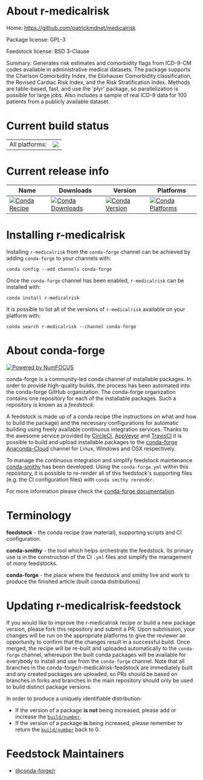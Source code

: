 About r-medicalrisk
===================

Home: https://github.com/patrickmdnet/medicalrisk

Package license: GPL-3

Feedstock license: BSD 3-Clause

Summary: Generates risk estimates and comorbidity flags from ICD-9-CM codes available in administrative medical datasets. The package supports the Charlson Comorbidity Index, the Elixhauser Comorbidity classification, the Revised Cardiac Risk Index, and the Risk Stratification Index.  Methods are table-based, fast, and use the 'plyr' package, so parallelization is possible for large jobs. Also includes a sample of real ICD-9 data for 100 patients from a publicly available dataset.



Current build status
====================


<table><tr><td>All platforms:</td>
    <td>
      <a href="https://dev.azure.com/conda-forge/feedstock-builds/_build/latest?definitionId=4232&branchName=master">
        <img src="https://dev.azure.com/conda-forge/feedstock-builds/_apis/build/status/r-medicalrisk-feedstock?branchName=master">
      </a>
    </td>
  </tr>
</table>

Current release info
====================

| Name | Downloads | Version | Platforms |
| --- | --- | --- | --- |
| [![Conda Recipe](https://img.shields.io/badge/recipe-r--medicalrisk-green.svg)](https://anaconda.org/conda-forge/r-medicalrisk) | [![Conda Downloads](https://img.shields.io/conda/dn/conda-forge/r-medicalrisk.svg)](https://anaconda.org/conda-forge/r-medicalrisk) | [![Conda Version](https://img.shields.io/conda/vn/conda-forge/r-medicalrisk.svg)](https://anaconda.org/conda-forge/r-medicalrisk) | [![Conda Platforms](https://img.shields.io/conda/pn/conda-forge/r-medicalrisk.svg)](https://anaconda.org/conda-forge/r-medicalrisk) |

Installing r-medicalrisk
========================

Installing `r-medicalrisk` from the `conda-forge` channel can be achieved by adding `conda-forge` to your channels with:

```
conda config --add channels conda-forge
```

Once the `conda-forge` channel has been enabled, `r-medicalrisk` can be installed with:

```
conda install r-medicalrisk
```

It is possible to list all of the versions of `r-medicalrisk` available on your platform with:

```
conda search r-medicalrisk --channel conda-forge
```


About conda-forge
=================

[![Powered by NumFOCUS](https://img.shields.io/badge/powered%20by-NumFOCUS-orange.svg?style=flat&colorA=E1523D&colorB=007D8A)](http://numfocus.org)

conda-forge is a community-led conda channel of installable packages.
In order to provide high-quality builds, the process has been automated into the
conda-forge GitHub organization. The conda-forge organization contains one repository
for each of the installable packages. Such a repository is known as a *feedstock*.

A feedstock is made up of a conda recipe (the instructions on what and how to build
the package) and the necessary configurations for automatic building using freely
available continuous integration services. Thanks to the awesome service provided by
[CircleCI](https://circleci.com/), [AppVeyor](https://www.appveyor.com/)
and [TravisCI](https://travis-ci.com/) it is possible to build and upload installable
packages to the [conda-forge](https://anaconda.org/conda-forge)
[Anaconda-Cloud](https://anaconda.org/) channel for Linux, Windows and OSX respectively.

To manage the continuous integration and simplify feedstock maintenance
[conda-smithy](https://github.com/conda-forge/conda-smithy) has been developed.
Using the ``conda-forge.yml`` within this repository, it is possible to re-render all of
this feedstock's supporting files (e.g. the CI configuration files) with ``conda smithy rerender``.

For more information please check the [conda-forge documentation](https://conda-forge.org/docs/).

Terminology
===========

**feedstock** - the conda recipe (raw material), supporting scripts and CI configuration.

**conda-smithy** - the tool which helps orchestrate the feedstock.
                   Its primary use is in the construction of the CI ``.yml`` files
                   and simplify the management of *many* feedstocks.

**conda-forge** - the place where the feedstock and smithy live and work to
                  produce the finished article (built conda distributions)


Updating r-medicalrisk-feedstock
================================

If you would like to improve the r-medicalrisk recipe or build a new
package version, please fork this repository and submit a PR. Upon submission,
your changes will be run on the appropriate platforms to give the reviewer an
opportunity to confirm that the changes result in a successful build. Once
merged, the recipe will be re-built and uploaded automatically to the
`conda-forge` channel, whereupon the built conda packages will be available for
everybody to install and use from the `conda-forge` channel.
Note that all branches in the conda-forge/r-medicalrisk-feedstock are
immediately built and any created packages are uploaded, so PRs should be based
on branches in forks and branches in the main repository should only be used to
build distinct package versions.

In order to produce a uniquely identifiable distribution:
 * If the version of a package **is not** being increased, please add or increase
   the [``build/number``](https://conda.io/docs/user-guide/tasks/build-packages/define-metadata.html#build-number-and-string).
 * If the version of a package **is** being increased, please remember to return
   the [``build/number``](https://conda.io/docs/user-guide/tasks/build-packages/define-metadata.html#build-number-and-string)
   back to 0.

Feedstock Maintainers
=====================

* [@conda-forge/r](https://github.com/conda-forge/r/)

